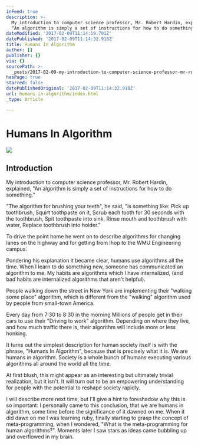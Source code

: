 ```yaml
---
inFeed: true
description: >-
  My introduction to computer science professor, Mr. Robert Hardin, explained,
  “An algorithm is simply a set of instructions for how to do something.”
dateModified: '2017-02-09T11:14:19.701Z'
datePublished: '2017-02-09T11:14:32.918Z'
title: Humans In Algorithm
author: []
publisher: {}
via: {}
sourcePath: >-
  _posts/2017-02-09-my-introduction-to-computer-science-professor-mr-robert-ha.md
hasPage: true
starred: false
datePublishedOriginal: '2017-02-09T11:14:32.918Z'
url: humans-in-algorithm/index.html
_type: Article

---
```

# Humans In Algorithm
![](https://the-grid-user-content.s3-us-west-2.amazonaws.com/bde3b33c-dfb8-4bb6-b42d-cc77eea6f30a.jpg)

## Introduction

My introduction to computer science professor, Mr. Robert Hardin, explained, "An algorithm is simply a set of instructions for how to do something."

"The algorithm for brushing your teeth", he said, "is something like: Pick up toothbrush, Squirt toothpaste on it, Scrub each tooth for 30 seconds with the toothbrush, Spit toothpaste into sink, Rinse mouth and toothbrush with water, Replace toothbrush into holder."

To drive the point home he went on to describe algorithms for changing lanes on the highway and for getting from Ihop to the WMU Engineering campus.

Pondering his explanation it became clear, humans use algorithms all the time. When I learn to do something new, someone has communicated an algorithm to me. My habits are algorithms which I have internalized, (and bad habits are internalized algorithms that aren't helpful).

People walking down the street in New York are implementing their "walking some place" algorithm, which is different from the "walking" algorithm used by people from small-town America.

Every day from 7:30 to 8:30 in the morning Millions of people get in their cars to use their "Driving to work" algorithm. Depending on where they live, and how much traffic there is, their algorithm will include more or less honking.

It turns out the simplest description for human society itself is with the phrase, "Humans In Algorithm", because that is precisely what it is. We are humans in algorithm. Society is a whole bunch of humans executing various algorithms all around the world all the time.

At first blush, this might appear as an interesting but ultimately trivial realization, but it isn't. It will turn out to be an empowering understanding for people with the potential to reshape society rapidly.

I will describe more next time, but I'll give a hint to foreshadow why this is so important: I personally came to this conclusion, that we are humans in algorithm, some time before the significance of it dawned on me. When it did dawn on me I was learning ruby, finally starting to grasp the concept of meta-programming, when I wondered, "What is the meta-programming for human algorithms?". Moments later I saw stars as ideas came bubbling up and overflowed in my brain.